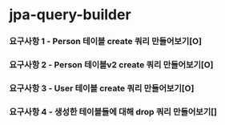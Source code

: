 # jpa-query-builder

### 요구사항 1 - Person 테이블 create 쿼리 만들어보기[O]
### 요구사항 2 - Person 테이블v2 create 쿼리 만들어보기[O]
### 요구사항 3 - User 테이블 create 쿼리 만들어보기[O]
### 요구사항 4 - 생성한 테이블들에 대해 drop 쿼리 만들어보기[]
